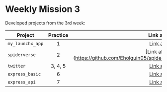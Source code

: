 # Weekly Mission 3

Developed projects from the 3rd week:

| Project          | Practice |                                                         Link al repo |
| ---------------- | :------: | -------------------------------------------------------------------: |
| `my_launchx_app` |    1     | [Link al repo](https://github.com/Eholguin05) |
| `spiderverse`    |    2     |    [Link al repo](https://github.com/Eholguin05/spiderverse |
| `twitter`        | 3, 4, 5  |        [Link al repo](https://twitter.com/Eholguin05) |
| `express_basic`  |    6     |  [Link al repo](https://github.com/Eholguin05/express_basic) |
| `express_api`    |    7     |    [Link al repo](https://github.com/Eholguin05/express._api) |

